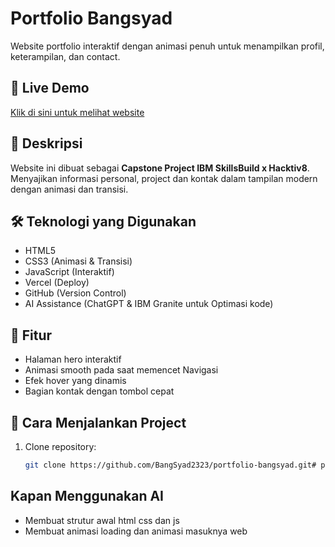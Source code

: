 # Portfolio Bangsyad

Website portfolio interaktif dengan animasi penuh untuk menampilkan profil, keterampilan, dan contact.

## 🚀 Live Demo
[Klik di sini untuk melihat website](https://portfolio-bangsyad.vercel.app/#)

## 📌 Deskripsi
Website ini dibuat sebagai **Capstone Project IBM SkillsBuild x Hacktiv8**.  
Menyajikan informasi personal, project dan kontak dalam tampilan modern dengan animasi dan transisi.

## 🛠️ Teknologi yang Digunakan
- HTML5
- CSS3 (Animasi & Transisi)
- JavaScript (Interaktif)
- Vercel (Deploy)
- GitHub (Version Control)
- AI Assistance (ChatGPT & IBM Granite untuk Optimasi kode)

## 🎯 Fitur
- Halaman hero interaktif
- Animasi smooth pada saat memencet Navigasi
- Efek hover yang dinamis
- Bagian kontak dengan tombol cepat

## 📖 Cara Menjalankan Project
1. Clone repository:
   ```bash
   git clone https://github.com/BangSyad2323/portfolio-bangsyad.git# portfolio-bangsyad

## Kapan Menggunakan AI
- Membuat strutur awal html css dan js
- Membuat animasi loading dan animasi masuknya web
